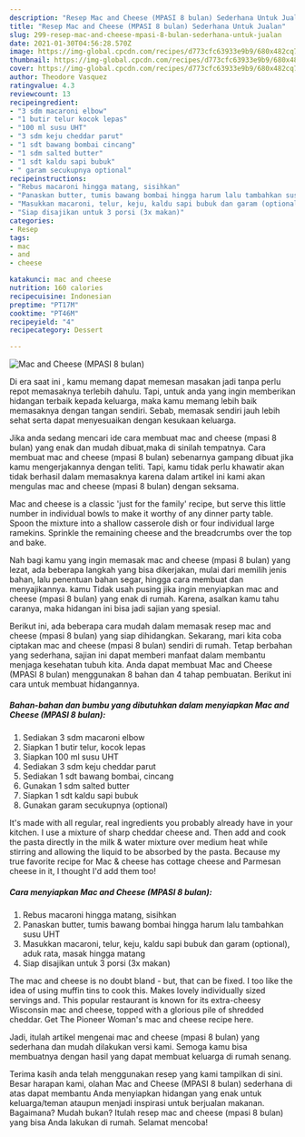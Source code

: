 ```yaml
---
description: "Resep Mac and Cheese (MPASI 8 bulan) Sederhana Untuk Jualan"
title: "Resep Mac and Cheese (MPASI 8 bulan) Sederhana Untuk Jualan"
slug: 299-resep-mac-and-cheese-mpasi-8-bulan-sederhana-untuk-jualan
date: 2021-01-30T04:56:28.570Z
image: https://img-global.cpcdn.com/recipes/d773cfc63933e9b9/680x482cq70/mac-and-cheese-mpasi-8-bulan-foto-resep-utama.jpg
thumbnail: https://img-global.cpcdn.com/recipes/d773cfc63933e9b9/680x482cq70/mac-and-cheese-mpasi-8-bulan-foto-resep-utama.jpg
cover: https://img-global.cpcdn.com/recipes/d773cfc63933e9b9/680x482cq70/mac-and-cheese-mpasi-8-bulan-foto-resep-utama.jpg
author: Theodore Vasquez
ratingvalue: 4.3
reviewcount: 13
recipeingredient:
- "3 sdm macaroni elbow"
- "1 butir telur kocok lepas"
- "100 ml susu UHT"
- "3 sdm keju cheddar parut"
- "1 sdt bawang bombai cincang"
- "1 sdm salted butter"
- "1 sdt kaldu sapi bubuk"
- " garam secukupnya optional"
recipeinstructions:
- "Rebus macaroni hingga matang, sisihkan"
- "Panaskan butter, tumis bawang bombai hingga harum lalu tambahkan susu UHT"
- "Masukkan macaroni, telur, keju, kaldu sapi bubuk dan garam (optional), aduk rata, masak hingga matang"
- "Siap disajikan untuk 3 porsi (3x makan)"
categories:
- Resep
tags:
- mac
- and
- cheese

katakunci: mac and cheese 
nutrition: 160 calories
recipecuisine: Indonesian
preptime: "PT17M"
cooktime: "PT46M"
recipeyield: "4"
recipecategory: Dessert

---
```



![Mac and Cheese (MPASI 8 bulan)](https://img-global.cpcdn.com/recipes/d773cfc63933e9b9/680x482cq70/mac-and-cheese-mpasi-8-bulan-foto-resep-utama.jpg)

Di era  saat ini , kamu memang dapat memesan masakan jadi tanpa perlu repot memasaknya terlebih dahulu. Tapi, untuk anda yang ingin memberikan hidangan terbaik kepada keluarga, maka kamu memang lebih baik memasaknya dengan tangan sendiri. Sebab, memasak sendiri jauh lebih sehat serta dapat menyesuaikan dengan kesukaan keluarga.

Jika anda sedang mencari ide cara membuat mac and cheese (mpasi 8 bulan) yang enak dan mudah dibuat,maka di sinilah tempatnya. Cara membuat mac and cheese (mpasi 8 bulan)  sebenarnya gampang dibuat jika kamu mengerjakannya dengan teliti. Tapi, kamu tidak perlu khawatir akan tidak berhasil dalam memasaknya 
karena dalam artikel ini kami akan mengulas mac and cheese (mpasi 8 bulan) dengan seksama.  

Mac and cheese is a classic &#39;just for the family&#39; recipe, but serve this little number in individual bowls to make it worthy of any dinner party table. Spoon the mixture into a shallow casserole dish or four individual large ramekins. Sprinkle the remaining cheese and the breadcrumbs over the top and bake.

Nah bagi kamu yang ingin memasak mac and cheese (mpasi 8 bulan) yang lezat, ada beberapa langkah yang bisa dikerjakan, mulai dari memilih jenis bahan, lalu penentuan bahan segar, hingga cara membuat dan menyajikannya. kamu Tidak usah pusing jika ingin menyiapkan mac and cheese (mpasi 8 bulan) yang enak di rumah. Karena, asalkan kamu  tahu caranya, maka hidangan ini bisa jadi sajian yang spesial.

Berikut ini, ada beberapa cara mudah dalam memasak resep mac and cheese (mpasi 8 bulan) yang siap dihidangkan. Sekarang, mari kita coba ciptakan mac and cheese (mpasi 8 bulan) sendiri di rumah. Tetap berbahan yang sederhana, sajian ini dapat memberi manfaat dalam membantu menjaga kesehatan tubuh kita. Anda dapat membuat Mac and Cheese (MPASI 8 bulan) menggunakan 8 bahan dan 4 tahap pembuatan. Berikut ini cara untuk membuat hidangannya.

<!--inarticleads1-->

##### Bahan-bahan dan bumbu yang dibutuhkan dalam menyiapkan Mac and Cheese (MPASI 8 bulan):

1. Sediakan 3 sdm macaroni elbow
1. Siapkan 1 butir telur, kocok lepas
1. Siapkan 100 ml susu UHT
1. Sediakan 3 sdm keju cheddar parut
1. Sediakan 1 sdt bawang bombai, cincang
1. Gunakan 1 sdm salted butter
1. Siapkan 1 sdt kaldu sapi bubuk
1. Gunakan  garam secukupnya (optional)


It&#39;s made with all regular, real ingredients you probably already have in your kitchen. I use a mixture of sharp cheddar cheese and. Then add and cook the pasta directly in the milk &amp; water mixture over medium heat while stirring and allowing the liquid to be absorbed by the pasta. Because my true favorite recipe for Mac &amp; cheese has cottage cheese and Parmesan cheese in it, I thought I&#39;d add them too! 

<!--inarticleads2-->

##### Cara menyiapkan Mac and Cheese (MPASI 8 bulan):

1. Rebus macaroni hingga matang, sisihkan
1. Panaskan butter, tumis bawang bombai hingga harum lalu tambahkan susu UHT
1. Masukkan macaroni, telur, keju, kaldu sapi bubuk dan garam (optional), aduk rata, masak hingga matang
1. Siap disajikan untuk 3 porsi (3x makan)


The mac and cheese is no doubt bland - but, that can be fixed. I too like the idea of using muffin tins to cook this. Makes lovely individually sized servings and. This popular restaurant is known for its extra-cheesy Wisconsin mac and cheese, topped with a glorious pile of shredded cheddar. Get The Pioneer Woman&#39;s mac and cheese recipe here. 

Jadi, itulah artikel mengenai  mac and cheese (mpasi 8 bulan)  yang sederhana dan mudah dilakukan versi kami. Semoga kamu bisa membuatnya dengan hasil yang dapat membuat keluarga di rumah senang. 

Terima kasih anda telah menggunakan resep yang kami tampilkan di sini. Besar harapan kami, olahan  Mac and Cheese (MPASI 8 bulan) sederhana di atas dapat membantu Anda menyiapkan hidangan yang enak untuk keluarga/teman ataupun menjadi inspirasi untuk berjualan makanan. Bagaimana? Mudah bukan? Itulah resep mac and cheese (mpasi 8 bulan) yang bisa Anda lakukan di rumah. Selamat mencoba!

